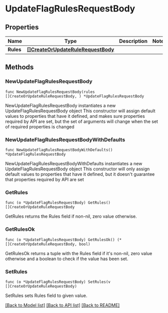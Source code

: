 # UpdateFlagRulesRequestBody

## Properties

Name | Type | Description | Notes
------------ | ------------- | ------------- | -------------
**Rules** | [**[]CreateOrUpdateRuleRequestBody**](CreateOrUpdateRuleRequestBody.md) |  | 

## Methods

### NewUpdateFlagRulesRequestBody

`func NewUpdateFlagRulesRequestBody(rules []CreateOrUpdateRuleRequestBody, ) *UpdateFlagRulesRequestBody`

NewUpdateFlagRulesRequestBody instantiates a new UpdateFlagRulesRequestBody object
This constructor will assign default values to properties that have it defined,
and makes sure properties required by API are set, but the set of arguments
will change when the set of required properties is changed

### NewUpdateFlagRulesRequestBodyWithDefaults

`func NewUpdateFlagRulesRequestBodyWithDefaults() *UpdateFlagRulesRequestBody`

NewUpdateFlagRulesRequestBodyWithDefaults instantiates a new UpdateFlagRulesRequestBody object
This constructor will only assign default values to properties that have it defined,
but it doesn't guarantee that properties required by API are set

### GetRules

`func (o *UpdateFlagRulesRequestBody) GetRules() []CreateOrUpdateRuleRequestBody`

GetRules returns the Rules field if non-nil, zero value otherwise.

### GetRulesOk

`func (o *UpdateFlagRulesRequestBody) GetRulesOk() (*[]CreateOrUpdateRuleRequestBody, bool)`

GetRulesOk returns a tuple with the Rules field if it's non-nil, zero value otherwise
and a boolean to check if the value has been set.

### SetRules

`func (o *UpdateFlagRulesRequestBody) SetRules(v []CreateOrUpdateRuleRequestBody)`

SetRules sets Rules field to given value.



[[Back to Model list]](../README.md#documentation-for-models) [[Back to API list]](../README.md#documentation-for-api-endpoints) [[Back to README]](../README.md)


